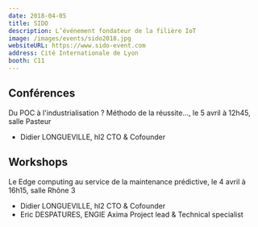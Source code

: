 ```yaml
---
date: 2018-04-05
title: SIDO
description: L’événement fondateur de la filière IoT
image: /images/events/sido2018.jpg
websiteURL: https://www.sido-event.com
address: Cité Internationale de Lyon
booth: C11
---
```


## Conférences

Du POC à l'industrialisation ? Méthodo de la réussite…, le 5 avril à 12h45, salle Pasteur

- Didier LONGUEVILLE, hl2 CTO & Cofounder
  
  
## Workshops

Le Edge computing au service de la maintenance prédictive, le 4 avril à 16h15, salle Rhône 3

- Didier LONGUEVILLE, hl2 CTO & Cofounder
- Eric DESPATURES, ENGIE Axima Project lead & Technical specialist
